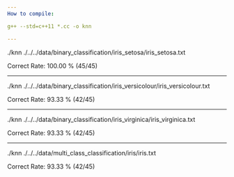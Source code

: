 ```yaml
---
How to compile:

g++ --std=c++11 *.cc -o knn

---
```

./knn ./../../data/binary_classification/iris_setosa/iris_setosa.txt

Correct Rate: 100.00 % (45/45)

---
./knn ./../../data/binary_classification/iris_versicolour/iris_versicolour.txt

Correct Rate: 93.33 % (42/45)

---
./knn ./../../data/binary_classification/iris_virginica/iris_virginica.txt

Correct Rate: 93.33 % (42/45)

---
./knn ./../../data/multi_class_classification/iris/iris.txt

Correct Rate: 93.33 % (42/45)
